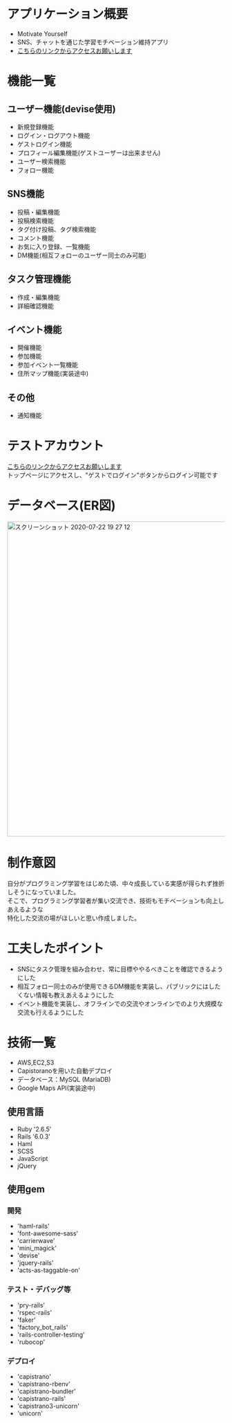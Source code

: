 # アプリケーション概要
- Motivate Yourself
- SNS、チャットを通じた学習モチベーション維持アプリ
- [こちらのリンクからアクセスお願いします](http://18.181.137.18/)

# 機能一覧
## ユーザー機能(devise使用)
- 新規登録機能
- ログイン・ログアウト機能
- ゲストログイン機能
- プロフィール編集機能(ゲストユーザーは出来ません)
- ユーザー検索機能
- フォロー機能

## SNS機能
- 投稿・編集機能
- 投稿検索機能
- タグ付け投稿、タグ検索機能
- コメント機能
- お気に入り登録、一覧機能
- DM機能(相互フォローのユーザー同士のみ可能)

## タスク管理機能
- 作成・編集機能
- 詳細確認機能

## イベント機能
- 開催機能
- 参加機能
- 参加イベント一覧機能
- 住所マップ機能(実装途中)

## その他
- 通知機能

# テストアカウント
[こちらのリンクからアクセスお願いします](http://18.181.137.18/) <br>
トップページにアクセスし、"ゲストでログイン"ボタンからログイン可能です

# データベース(ER図)
<img width="728" alt="スクリーンショット 2020-07-22 19 27 12" src="https://user-images.githubusercontent.com/65991651/88165992-7ffe2200-cc51-11ea-83f2-4b5443ae26a1.png">

# 制作意図
自分がプログラミング学習をはじめた頃、中々成長している実感が得られず挫折しそうになっていました。<br>
そこで、プログラミング学習者が集い交流でき、技術もモチベーションも向上しあえるような<br>
特化した交流の場がほしいと思い作成しました。

# 工夫したポイント
- SNSにタスク管理を組み合わせ、常に目標ややるべきことを確認できるようにした
- 相互フォロー同士のみが使用できるDM機能を実装し、パブリックにはしたくない情報も教えあえるようにした
- イベント機能を実装し、オフラインでの交流やオンラインでのより大規模な交流も行えるようにした

# 技術一覧
- AWS,EC2,S3
- Capistoranoを用いた自動デプロイ
- データベース：MySQL (MariaDB)
- Google Maps API(実装途中)
## 使用言語
- Ruby '2.6.5'
- Rails '6.0.3'
- Haml
- SCSS
- JavaScript
- jQuery

## 使用gem
### 開発
- 'haml-rails'
- 'font-awesome-sass'
- 'carrierwave'
- 'mini_magick'
- 'devise'
- 'jquery-rails'
- 'acts-as-taggable-on'

### テスト・デバッグ等
- 'pry-rails'
- 'rspec-rails'
- 'faker'
- 'factory_bot_rails'
- 'rails-controller-testing'
- 'rubocop'
### デプロイ
- 'capistrano'
- 'capistrano-rbenv'
- 'capistrano-bundler'
- 'capistrano-rails'
- 'capistrano3-unicorn'
- 'unicorn'
